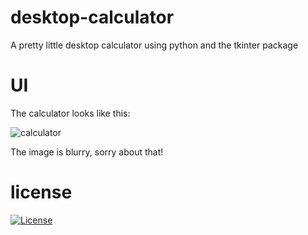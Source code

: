 # desktop-calculator
A pretty little desktop calculator using python and the tkinter package  

# UI
The calculator looks like this:

![calculator](https://user-images.githubusercontent.com/82123863/114019200-1acc7a00-983c-11eb-84fa-fe6d04783e0f.png)

The image is blurry, sorry about that!

# license
[![License](https://img.shields.io/badge/License-EPL%201.0-red.svg)](https://opensource.org/licenses/EPL-1.0)
